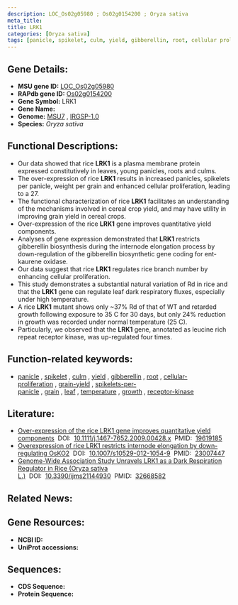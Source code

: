 ```yaml
---
description: LOC_Os02g05980 ; Os02g0154200 ; Oryza sativa
meta_title:
title: LRK1
categories: [Oryza sativa]
tags: [panicle, spikelet, culm, yield, gibberellin, root, cellular proliferation, grain yield, spikelets per panicle, grain, leaf, temperature, growth, receptor kinase]
---
```


## Gene Details:
- **MSU gene ID:** [LOC_Os02g05980](http://rice.uga.edu/cgi-bin/ORF_infopage.cgi?orf=LOC_Os02g05980)  
- **RAPdb gene ID:** [Os02g0154200](https://rapdb.dna.affrc.go.jp/locus/?name=Os02g0154200)  
- **Gene Symbol:** LRK1
- **Gene Name:**
- **Genome:**  [MSU7](http://rice.uga.edu/)&nbsp;,&nbsp;[IRGSP-1.0](https://rapdb.dna.affrc.go.jp/download/irgsp1.html)
- **Species:** *Oryza sativa*

## Functional Descriptions:
   - Our data showed that rice **LRK1** is a plasma membrane protein expressed constitutively in leaves, young panicles, roots and culms.
   - The over-expression of rice **LRK1** results in increased panicles, spikelets per panicle, weight per grain and enhanced cellular proliferation, leading to a 27.
   - The functional characterization of rice **LRK1** facilitates an understanding of the mechanisms involved in cereal crop yield, and may have utility in improving grain yield in cereal crops.
   - Over-expression of the rice **LRK1** gene improves quantitative yield components.
   - Analyses of gene expression demonstrated that **LRK1** restricts gibberellin biosynthesis during the internode elongation process by down-regulation of the gibberellin biosynthetic gene coding for ent-kaurene oxidase.
   - Our data suggest that rice **LRK1** regulates rice branch number by enhancing cellular proliferation.
   - This study demonstrates a substantial natural variation of Rd in rice and that the **LRK1** gene can regulate leaf dark respiratory fluxes, especially under high temperature.
   - A rice **LRK1** mutant shows only ~37% Rd of that of WT and retarded growth following exposure to 35 <a1><e3>C for 30 days, but only 24% reduction in growth was recorded under normal temperature (25 <a1><e3>C).
   - Particularly, we observed that the **LRK1** gene, annotated as leucine rich repeat receptor kinase, was up-regulated four times.

## Function-related keywords:
   - [panicle](/tags/panicle/)&nbsp;,&nbsp;[spikelet](/tags/spikelet/)&nbsp;,&nbsp;[culm](/tags/culm/)&nbsp;,&nbsp;[yield](/tags/yield/)&nbsp;,&nbsp;[gibberellin](/tags/gibberellin/)&nbsp;,&nbsp;[root](/tags/root/)&nbsp;,&nbsp;[cellular-proliferation](/tags/cellular-proliferation/)&nbsp;,&nbsp;[grain-yield](/tags/grain-yield/)&nbsp;,&nbsp;[spikelets-per-panicle](/tags/spikelets-per-panicle/)&nbsp;,&nbsp;[grain](/tags/grain/)&nbsp;,&nbsp;[leaf](/tags/leaf/)&nbsp;,&nbsp;[temperature](/tags/temperature/)&nbsp;,&nbsp;[growth](/tags/growth/)&nbsp;,&nbsp;[receptor-kinase](/tags/receptor-kinase/)

## Literature:
   - [Over-expression of the rice LRK1 gene improves quantitative yield components](https://www.doi.org/10.1111/j.1467-7652.2009.00428.x)&nbsp;&nbsp;DOI:&nbsp;&nbsp;[10.1111/j.1467-7652.2009.00428.x](https://www.doi.org/10.1111/j.1467-7652.2009.00428.x)&nbsp;&nbsp;PMID:&nbsp;&nbsp;[19619185](https://pubmed.ncbi.nlm.nih.gov/19619185/)
   - [Overexpression of rice LRK1 restricts internode elongation by down-regulating OsKO2](https://www.doi.org/10.1007/s10529-012-1054-9)&nbsp;&nbsp;DOI:&nbsp;&nbsp;[10.1007/s10529-012-1054-9](https://www.doi.org/10.1007/s10529-012-1054-9)&nbsp;&nbsp;PMID:&nbsp;&nbsp;[23007447](https://pubmed.ncbi.nlm.nih.gov/23007447/)
   - [Genome-Wide Association Study Unravels LRK1 as a Dark Respiration Regulator in Rice (Oryza sativa L.)](https://www.doi.org/10.3390/ijms21144930)&nbsp;&nbsp;DOI:&nbsp;&nbsp;[10.3390/ijms21144930](https://www.doi.org/10.3390/ijms21144930)&nbsp;&nbsp;PMID:&nbsp;&nbsp;[32668582](https://pubmed.ncbi.nlm.nih.gov/32668582/)

## Related News:

## Gene Resources:
- **NCBI ID:**  []()
- **UniProt accessions:** [](https://www.uniprot.org/uniprotkb//entry)

## Sequences:
- **CDS Sequence:**
- **Protein Sequence:**
